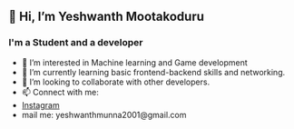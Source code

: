 ## 👋 Hi, I’m Yeshwanth Mootakoduru
### I'm a Student and a developer
- 👀 I’m interested in Machine learning and Game development
- 🌱 I’m currently learning basic frontend-backend skills and networking.
- 💞️ I’m looking to collaborate with other developers.
- 📫 Connect with me: <ul>
<li><a href="https://www.instagram.com/yeshwanth_munna/">Instagram</a></li>
<li>mail me: yeshwanthmunna2001@gmail.com</li>
</ul>
